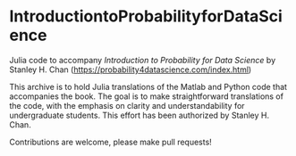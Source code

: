 # IntroductiontoProbabilityforDataScience
Julia code to accompany _Introduction to Probability for Data Science_ by Stanley H. Chan (https://probability4datascience.com/index.html)

This archive is to hold Julia translations of the Matlab and Python code that accompanies the book. The goal is to make straightforward translations of the code, with the emphasis on clarity and understandability for undergraduate students. This effort has been authorized by Stanley H. Chan.

Contributions are welcome, please make pull requests! 

